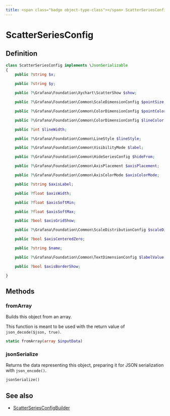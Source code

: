 ```yaml
---
title: <span class="badge object-type-class"></span> ScatterSeriesConfig
---
```

# <span class="badge object-type-class"></span> ScatterSeriesConfig

## Definition

```php
class ScatterSeriesConfig implements \JsonSerializable
{
    public ?string $x;

    public ?string $y;

    public ?\Grafana\Foundation\Xychart\ScatterShow $show;

    public ?\Grafana\Foundation\Common\ScaleDimensionConfig $pointSize;

    public ?\Grafana\Foundation\Common\ColorDimensionConfig $pointColor;

    public ?\Grafana\Foundation\Common\ColorDimensionConfig $lineColor;

    public ?int $lineWidth;

    public ?\Grafana\Foundation\Common\LineStyle $lineStyle;

    public ?\Grafana\Foundation\Common\VisibilityMode $label;

    public ?\Grafana\Foundation\Common\HideSeriesConfig $hideFrom;

    public ?\Grafana\Foundation\Common\AxisPlacement $axisPlacement;

    public ?\Grafana\Foundation\Common\AxisColorMode $axisColorMode;

    public ?string $axisLabel;

    public ?float $axisWidth;

    public ?float $axisSoftMin;

    public ?float $axisSoftMax;

    public ?bool $axisGridShow;

    public ?\Grafana\Foundation\Common\ScaleDistributionConfig $scaleDistribution;

    public ?bool $axisCenteredZero;

    public ?string $name;

    public ?\Grafana\Foundation\Common\TextDimensionConfig $labelValue;

    public ?bool $axisBorderShow;

}
```
## Methods

### <span class="badge object-method"></span> fromArray

Builds this object from an array.

This function is meant to be used with the return value of `json_decode($json, true)`.

```php
static fromArray(array $inputData)
```

### <span class="badge object-method"></span> jsonSerialize

Returns the data representing this object, preparing it for JSON serialization with `json_encode()`.

```php
jsonSerialize()
```

## See also

 * <span class="badge builder"></span> [ScatterSeriesConfigBuilder](./builder-ScatterSeriesConfigBuilder.md)
